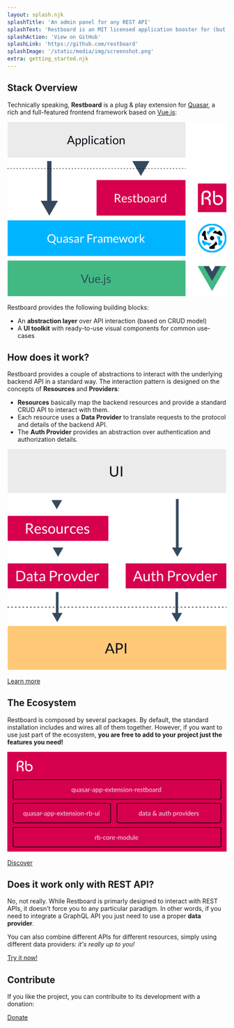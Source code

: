 ```yaml
---
layout: splash.njk
splashTitle: 'An admin panel for any REST API'
splashText: 'Restboard is an MIT licensed application booster for (but not limited to) Vue. It allows you to quickly create modern and elegant frontend panels for any existing (REST) API, without limits on the backend technology.'
splashAction: 'View on GitHub'
splashLink: 'https://github.com/restboard'
splashImage: '/static/media/img/screenshot.png'
extra: getting_started.njk
---
```


## Stack Overview

Technically speaking, **Restboard** is a plug & play extension for [Quasar]('https://quasar.dev'), a rich and full-featured frontend framework based on [Vue.js]('https://vuejs.or'):

<img class="picture" src="/static/media/img/stack.svg"/>

Restboard provides the following building blocks:

  * An **abstraction layer** over API interaction (based on CRUD model)
  * A **UI toolkit** with ready-to-use visual components for common use-cases

## How does it work?

Restboard provides a couple of abstractions to interact with the underlying backend API in a standard way. The interaction pattern is designed on the concepts of **Resources** and **Providers**:

  * **Resources** basically map the backend resources and provide a standard CRUD API to interact with them.
  * Each resource uses a **Data Provider** to translate requests to the protocol and details of the backend API.
  * The **Auth Provider** provides an abstraction over authentication and authorization details.

<img class="picture" src="/static/media/img/pattern.svg"/>

<p class="text-center">
    <a class="btn btn-brand" href="https://github.com/restboard/rb-core-module#rbresource">Learn more</a>
</p>

## The Ecosystem

Restboard is composed by several packages. By default, the standard installation includes and wires all of them together. However, if you want to use just part of the ecosystem, **you are free to add to your project just the features you need!**

<img class="picture" src="/static/media/img/ecosystem.svg"/>

<p class="text-center">
    <a class="btn btn-brand" href="https://github.com/restboard/quasar-app-extension-restboard#overviewe">Discover</a>
</p>

## Does it work only with REST API?

No, not really. While Restboard is primarly designed to interact with REST APIs, it doesn't force you to any particular paradigm. In other words, if you need to integrate a GraphQL API you just need to use a proper **data provider**.

You can also combine different APIs for different resources, simply using different data providers: _it's really up to you!_

<p class="text-center">
    <a class="btn btn-brand" href="#getting_started">Try it now!</a>
</p>

## Contribute

If you like the project, you can contribuite to its development with a donation:

<p class="text-center">
    <a class="btn btn-brand" href="https://paypal.me/EBertoldi">Donate</a>
</p>